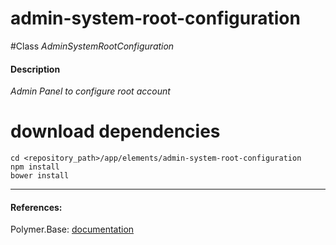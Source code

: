 admin-system-root-configuration
=========


#Class
*AdminSystemRootConfiguration*

#### Description
*Admin Panel to configure root account*

# download dependencies
```
cd <repository_path>/app/elements/admin-system-root-configuration
npm install
bower install
```

____________
#### References:
Polymer.Base: [documentation](http://polymer.github.io/polymer/)




